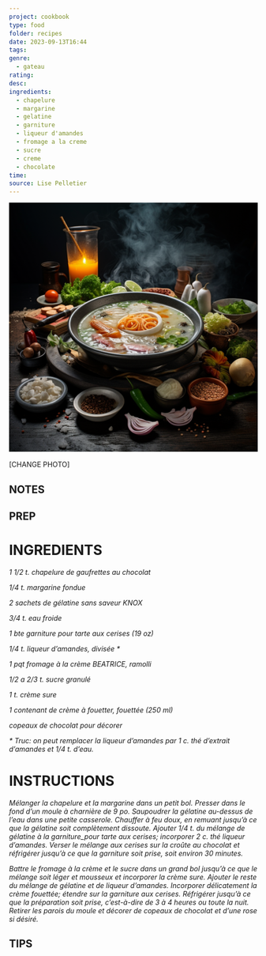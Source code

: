 ```yaml
---
project: cookbook
type: food
folder: recipes
date: 2023-09-13T16:44
tags: 
genre:
  - gateau
rating: 
desc: 
ingredients:
  - chapelure
  - margarine
  - gelatine
  - garniture
  - liqueur d'amandes
  - fromage a la creme
  - sucre
  - creme
  - chocolate
time: 
source: Lise Pelletier
---
```


![IMAGE](_default.png)


[CHANGE PHOTO]


## NOTES




## PREP


# INGREDIENTS

_1 1/2 t. chapelure de gaufrettes au_
_chocolat_

_1/4 t. margarine fondue_

_2 sachets de gélatine sans saveur_
_KNOX_

_3/4 t. eau froide_

_1 bte garniture pour tarte aux cerises_
_(19 oz)_

_1/4 t. liqueur d’amandes, divisée *_

_1 pqt fromage à la crème_
_BEATRICE, ramolli_

_1/2 a 2/3 t. sucre granulé_

_1 t. crème sure_

_1 contenant de crème à fouetter,_
_fouettée (250 ml)_

_copeaux de chocolat pour décorer_

_* Truc: on peut remplacer la liqueur d’amandes_
_par 1 c. thé d’extrait d’amandes et 1/4 t. d’eau._




# INSTRUCTIONS

_Mélanger la chapelure et la margarine dans_
_un petit bol. Presser dans le fond d’un moule_
_à charnière de 9 po. Saupoudrer la gélatine_
_au-dessus de l’eau dans une petite casserole._
_Chauffer à feu doux, en remuant jusqu’à ce_
_que la gélatine soit complètement dissoute._
_Ajouter 1/4 t. du mélange de gélatine à la_
_garniture_pour tarte aux cerises; incorporer 2_
_c. thé liqueur d’amandes. Verser le mélange_
_aux cerises sur la croûte au chocolat et réfrigérer_
_jusqu’à ce que la garniture soit prise,_
_soit environ 30 minutes._

_Battre le fromage à la crème et le sucre dans_
_un grand bol jusqu’à ce que le mélange soit_
_léger et mousseux et incorporer la crème_
_sure. Ajouter le reste du mélange de gélatine_
_et de liqueur d’amandes. Incorporer délicatement_
_la crème fouettée; étendre sur la garniture_
_aux cerises. Réfrigérer jusqu’à ce que_
_la préparation soit prise, c’est-à-dire de 3 à_
_4 heures ou toute la nuit. Retirer les parois_
_du moule et décorer de copeaux de chocolat_
_et d’une rose si désiré._

## TIPS



